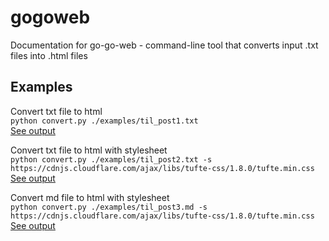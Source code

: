 # gogoweb
Documentation for go-go-web - command-line tool that converts input .txt files into .html files

## Examples

Convert txt file to html</br>
`python convert.py ./examples/til_post1.txt`</br>
[See output](https://kliu57.github.io/gogoweb/til_post1.html)

Convert txt file to html with stylesheet</br>
`python convert.py ./examples/til_post2.txt -s https://cdnjs.cloudflare.com/ajax/libs/tufte-css/1.8.0/tufte.min.css`</br>
[See output](https://kliu57.github.io/gogoweb/til_post2.html)

Convert md file to html with stylesheet</br>
`python convert.py ./examples/til_post3.md -s https://cdnjs.cloudflare.com/ajax/libs/tufte-css/1.8.0/tufte.min.css`</br>
[See output](https://kliu57.github.io/gogoweb/til_post2.html)